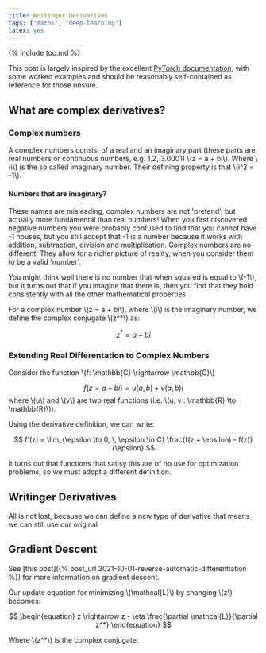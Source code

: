 ```yaml
---
title: Writinger Derivatives
tags: ["maths", "deep-learning"]
latex: yes
---
```


{% include toc.md %}

This post is largely inspired by the excellent [PyTorch documentation](https://pytorch.org/docs/stable/notes/autograd.html#autograd-for-complex-numbers), with some worked examples and should be reasonably self-contained as reference for those unsure.

## What are complex derivatives?

### Complex numbers

A complex numbers consist of a real and an imaginary part (these parts are real numbers or continuous numbers, e.g. 1.2, 3.0001) \\(z = a + bi\\).
Where \\(i\\) is the so called imaginary number.
Their defining property is that \\(i^2 = -1\\).

<aside>
<h4>Numbers that are imaginary?</h4>
These names are misleading, complex numbers are not 'pretend', but actually more fundamental than real numbers!<!-- Link to three brown one blue video on them -->
When you first discovered negative numbers you were probably confused to find that you cannot have -1 houses, but you still accept that -1 is a number because it works with addition, subtraction, division and multiplication.
Complex numbers are no different.
They allow for a richer picture of reality, when you consider them to be a valid 'number'.
</aside>

You might think well there is no number that when squared is equal to \\(-1\\), but it turns out that if you imagine that there is, then you find that they hold consistently with all the other mathematical properties.

For a complex number \\(z = a + bi\\), where \\(i\\) is the imaginary number, we define the complex conjugate \\(z^*\\) as:

$$
    \begin{equation}
        z^* = a - bi
    \end{equation}
$$

### Extending Real Differentation to Complex Numbers

Consider the function \\(f: \mathbb{C} \rightarrow \mathbb{C}\\)

$$
    f(z = a + bi) = u(a, b) + v(a, b)i
$$
where \\(u\\) and \\(v\\) are two real functions (i.e. \\(u, v : \mathbb{R} \to \mathbb{R}\\)).

Using the derivative definition, we can write:

$$
    f'(z) = \lim_{\epsilon \to 0, \, \epsilon \in C} \frac{f(z + \epsilon) - f(z)}{\epsilon}
$$

It turns out that functions that satisy this are of no use for optimization problems, so we must adopt a different definition.

## Writinger Derivatives

All is not lost, because we can define a new type of derivative that means we can still use our original

## Gradient Descent

See [this post]({% post_url 2021-10-01-reverse-automatic-differentiation %}) for more information on gradient descent.

Our update equation for minimizing \\(\mathcal{L}\\) by changing \\(z\\) becomes:

$$
\begin{equation}
    z \rightarrow z - \eta \frac{\partial \mathcal{L}}{\partial z^*}
\end{equation}
$$

Where \\(z^*\\) is the complex conjugate.
